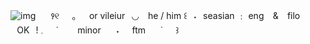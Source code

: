 ![img](https://i.ibb.co/CtYk6GK/Untitled391-20240712132946.png)
   ⠀⠀꣑୧⠀⠀｡⠀⠀or vileiur⠀◡ ⠀he / him
꒰⠀˖⠀seasian ﹕ eng ⠀& ⠀filo ⠀OK⠀!
𓈒⠀⠀˙⠀⠀⠀minor　⠀˖⠀⠀ftm　⠀˙⠀⠀꒱
